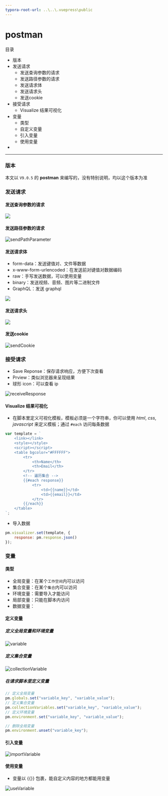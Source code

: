 ```yaml
---
typora-root-url: ..\..\.vuepress\public
---
```


# postman

目录

- 版本
- 发送请求
  - 发送查询参数的请求
  - 发送路径参数的请求
  - 发送请求体
  - 发送请求头
  - 发送cookie
- 接受请求
  - Visualize 结果可视化
- 变量
  - 类型
  - 自定义变量
  - 引入变量
  - 使用变量
- 

------

### 版本

本文以 `V9.0.5` 的 **postman** 来编写的，没有特别说明，均以这个版本为准

### 发送请求

#### 发送查询参数的请求

![](/postman/sendQueryParameter.png)

#### 发送路径参数的请求

![sendPathParameter](/postman/sendPathParameter.png)

#### 发送请求体

- form-data：发送键值对、文件等数据
- x-www-form-urlencoded：在发送前对键值对数据编码
- raw：手写发送数据，可以使用变量
- binary：发送视频、音频、图片等二进制文件
- GraphQL：发送 graphql

![](/postman/sendRequestBody.png)

#### 发送请求头

![](/postman/sendRequestHeader.png)

#### 发送cookie

![sendCookie](/postman/sendCookie.png)

### 接受请求

- Save Reponse：保存请求响应，方便下次查看
- Prview：类似浏览器来呈现结果
- 球形 icon：可以查看 ip

![receiveResponse](/postman/receiveResponse.png)

#### Visualize 结果可视化

- 在脚本里定义可视化模板，模板必须是一个字符串，你可以使用 *html*, *css*, *javascript* 来定义模板；通过 `#each` 访问每条数据

```javascript
var template = `
	<link></link>
	<style></style>
	<script></script>
    <table bgcolor="#FFFFFF">
        <tr>
            <th>Name</th>
            <th>Email</th>
        </tr>
		<!-- 遍历集合 -->
        {{#each response}}
            <tr>
                <td>{{name}}</td>
                <td>{{email}}</td>
            </tr>
        {{/each}}
    </table>
`;
```

- 导入数据

```javascript
pm.visualizer.set(template, {
    response: pm.response.json()
});
```

### 变量

#### 类型

- 全局变量：在某个`工作空间`内可以访问
- 集合变量：在某个`集合`内可以访问
- 环境变量：需要导入才能访问
- 局部变量：只能在脚本内访问
- 数据变量：

#### 定义变量

##### 定义全局变量和环境变量

![variable](/postman/variable.png)

##### 定义集合变量

![collectionVariable](/postman/collectionVariable.png)

##### 在请求脚本里定义变量

```javascript
// 定义全局变量
pm.globals.set("variable_key", "variable_value");
// 定义集合变量
pm.collectionVariables.set("variable_key", "variable_value");
// 定义环境变量
pm.environment.set("variable_key", "variable_value");

// 删除全局变量
pm.environment.unset("variable_key");
```

#### 引入变量

![importVariable](/postman/importVariable.png)

#### 使用变量

- 变量以 {{}} 包裹，能自定义内容的地方都能用变量

![useVariable](/postman/useVariable.png)

